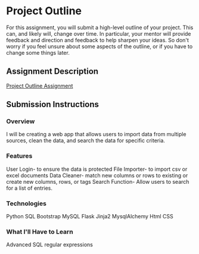 # Project Outline
For this assignment, you will submit a high-level outline of your project. This can, and likely will, change over time. In particular, your mentor will provide feedback and direction and feedback to help sharpen your ideas. So don't worry if you feel unsure about some aspects of the outline, or if you have to change some things later.

## Assignment Description
[Project Outline Assignment](https://education.launchcode.org/liftoff/assignments/project-outline/)

## Submission Instructions

### Overview
I will be creating a web app that allows users to import data from multiple sources, clean the data, and search the data for specific criteria.
### Features
User Login- to ensure the data is protected
File Importer- to import csv or excel documents
Data Cleaner- match new columns or rows to existing or create new columns, rows, or tags
Search Function- Allow users to search for a list of entries.
### Technologies
Python
SQL
Bootstrap
MySQL
Flask
Jinja2
MysqlAlchemy
Html
CSS

### What I'll Have to Learn
Advanced SQL
regular expressions
